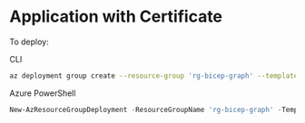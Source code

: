 # Application with Certificate

To deploy:

CLI

```sh
az deployment group create --resource-group 'rg-bicep-graph' --template-file .\main.bicep --parameter .\main.bicepparam --verbose
```

Azure PowerShell

```powershell
New-AzResourceGroupDeployment -ResourceGroupName 'rg-bicep-graph' -TemplateFile .\main.bicep -TemplateParameterFile .\main.bicepparam -Verbose
```

